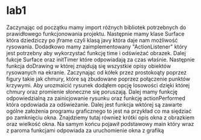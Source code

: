 # lab1
Zaczynając od początku mamy import różnych bibliotek potrzebnych do prawidłowego funkcjonowania projektu.
Następnie mamy klase Surface która dziedziczy po jframe czyli klasą javy która daje nam możliwość rysowania.
Dodadkowo mamy zaimplementowany "ActionListener" który jest potrzebny aby wykorzystać funkcję time i odświeżać obrazek.
Dalej fukcje Surface oraz initTimer które odpowiadają za czas właśnie.
Następnie funkcja doDrawing w której znajdują się wszystkie opisy obiektów rysowanych na ekranie.
Zaczynając od kółek przez prostokoąty poprzez figury takie jak chmury, które są zbudowane poprzez połączenie punktów krzywymi.
Aby urozmaicić rysunek dodąłem opcję losowości dzięki której chmury oraz promienie słoneczne się poruszają.
Dalej mamy funkcję odpowiedzialną za zainicjowanie rysunku oraz funkcję actionPerformed która opdowiada za odświeżanie.
Dalej jest funkcja wktórej są zawarte ogólne założenia programu graficznego to jest na przykład co ma siędziać po zamknięciu okna.
Znajdziemy tutaj również krótki opis okna z obrazkiem oraz wielkość okna.
Na samym końcu pojawił podstawowy main który wraz z paroma funkcjami odpowiada za uruchomienie okna z grafiką
